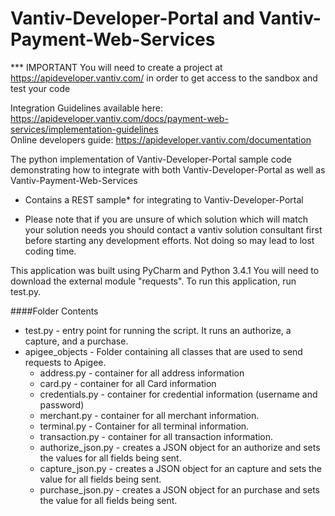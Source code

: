 Vantiv-Developer-Portal and Vantiv-Payment-Web-Services
=======================================================
*** IMPORTANT You will need to create a project at https://apideveloper.vantiv.com/ in order to get access to the sandbox and test your code

Integration Guidelines available here: https://apideveloper.vantiv.com/docs/payment-web-services/implementation-guidelines<br>
Online developers guide: https://apideveloper.vantiv.com/documentation<br>

The python implementation of Vantiv-Developer-Portal sample code demonstrating how to integrate with both Vantiv-Developer-Portal as well as Vantiv-Payment-Web-Services
- Contains a REST sample* for integrating to Vantiv-Developer-Portal 

* Please note that if you are unsure of which solution which will match your solution needs you should contact a vantiv solution consultant first before starting any development efforts. Not doing so may lead to lost coding time. 


This application was built using PyCharm and Python 3.4.1
You will need to download the external module "requests".
To run this application, run test.py.

####Folder Contents
* test.py - entry point for running the script. It runs an authorize, a capture, and a purchase.
* apigee_objects - Folder containing all classes that are used to send requests to Apigee.
	* address.py - container for all address information			
	* card.py - container for all Card information			
	* credentials.py - container for credential information (username and password)
	* merchant.py - container for all merchant information.
	* terminal.py - Container for all terminal information.
	* transaction.py - container for all transaction information.
	* authorize_json.py - creates a JSON object for an authorize and sets the values for all fields being sent.
	* capture_json.py - creates a JSON object for an capture and sets the value for all fields being sent.
	* purchase_json.py - creates a JSON object for an purchase and sets the value for all fields being sent.
	
